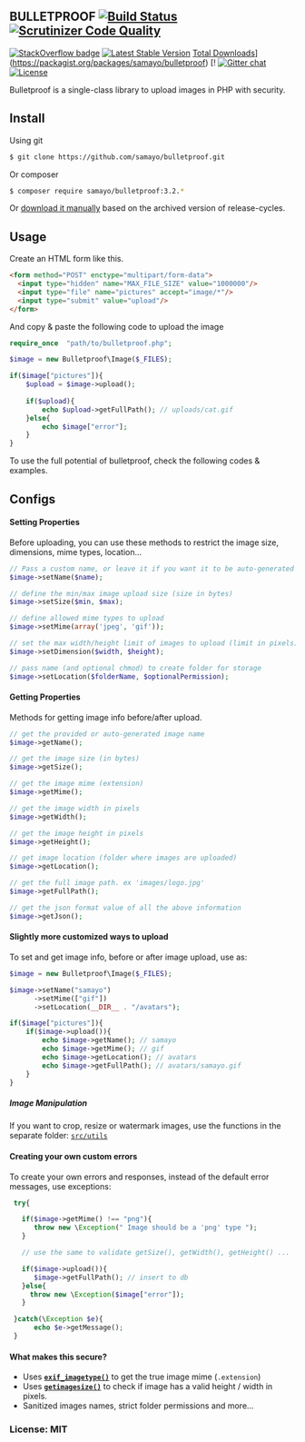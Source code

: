 ## BULLETPROOF [![Build Status](https://travis-ci.org/samayo/bulletproof.svg?branch=master)](https://travis-ci.org/samayo/bulletproof.svg?branch=master) [![Scrutinizer Code Quality](https://scrutinizer-ci.com/g/samayo/bulletproof/badges/quality-score.png?b=master)](https://scrutinizer-ci.com/g/samayo/bulletproof/?branch=master)


[![StackOverflow badge](http://so.badge.link/badges/bulletproof.svg)](http://stackoverflow.com/questions/tagged/bulletproof)
[![Latest Stable Version](https://poser.pugx.org/samayo/bulletproof/v/stable.svg)](https://packagist.org/packages/samayo/bulletproof) [Total Downloads](https://poser.pugx.org/samayo/bulletproof/downloads)](https://packagist.org/packages/samayo/bulletproof) [!  [![Gitter chat](https://img.shields.io/badge/gitter-join--chat-blue.svg)](https://gitter.im/fastpress/fastpress) [![License](https://poser.pugx.org/samayo/bulletproof/license)](https://packagist.org/packages/fastpress/framework)


Bulletproof is a single-class library to upload images in PHP with security.

Install
-----

Using git
```bash
$ git clone https://github.com/samayo/bulletproof.git
```
Or composer
```bash
$ composer require samayo/bulletproof:3.2.*
```
Or [download it manually][bulletproof_archive] based on the archived version of release-cycles.

Usage
-----

Create an HTML form like this. 
```html
<form method="POST" enctype="multipart/form-data">
  <input type="hidden" name="MAX_FILE_SIZE" value="1000000"/>
  <input type="file" name="pictures" accept="image/*"/>
  <input type="submit" value="upload"/>
</form>
```
And copy & paste the following code to upload the image
```php 
require_once  "path/to/bulletproof.php";

$image = new Bulletproof\Image($_FILES);

if($image["pictures"]){
    $upload = $image->upload(); 
	
    if($upload){
        echo $upload->getFullPath(); // uploads/cat.gif
    }else{
        echo $image["error"]; 
    }
}
```
To use the full potential of bulletproof, check the following codes & examples.


Configs
-----

#### Setting Properties
Before uploading, you can use these methods to restrict the image size, dimensions, mime types, location...
```php  
// Pass a custom name, or leave it if you want it to be auto-generated
$image->setName($name); 

// define the min/max image upload size (size in bytes) 
$image->setSize($min, $max); 

// define allowed mime types to upload
$image->setMime(array('jpeg', 'gif'));  

// set the max width/height limit of images to upload (limit in pixels)
$image->setDimension($width, $height); 

// pass name (and optional chmod) to create folder for storage
$image->setLocation($folderName, $optionalPermission);  
```

#### Getting Properties
Methods for getting image info before/after upload. 
```php 
// get the provided or auto-generated image name
$image->getName();

// get the image size (in bytes)
$image->getSize();

// get the image mime (extension)
$image->getMime();

// get the image width in pixels
$image->getWidth();

// get the image height in pixels
$image->getHeight();

// get image location (folder where images are uploaded)
$image->getLocation();

// get the full image path. ex 'images/logo.jpg'
$image->getFullPath();

// get the json format value of all the above information
$image->getJson();
```

#### Slightly more customized ways to upload
To set and get image info, before or after image upload, use as: 
```php 
$image = new Bulletproof\Image($_FILES);

$image->setName("samayo")
      ->setMime(["gif"])
      ->setLocation(__DIR__ . "/avatars");

if($image["pictures"]){
    if($image->upload()){
        echo $image->getName(); // samayo
        echo $image->getMime(); // gif
        echo $image->getLocation(); // avatars
        echo $image->getFullPath(); // avatars/samayo.gif
    }
}
``` 

##### Image Manipulation
If you want to crop, resize or watermark images, use the functions in the separate folder:    [`src/utils`][utils]

#### Creating your own custom errors
To create your own errors and responses, instead of the default error messages, use exceptions:
```php 
 try{

   if($image->getMime() !== "png"){
      throw new \Exception(" Image should be a 'png' type ");
   }

   // use the same to validate getSize(), getWidth(), getHeight() ...

   if($image->upload()){
      $image->getFullPath(); // insert to db 
   }else{
     throw new \Exception($image["error"]);
   }

 }catch(\Exception $e){
      echo $e->getMessage(); 
 }
```

#### What makes this secure?  
* Uses **[`exif_imagetype()`][exif_imagetype_link]** to get the true image mime (`.extension`)
* Uses **[`getimagesize()`][getimagesize_link]** to check if image has a valid height / width in pixels.
* Sanitized images names, strict folder permissions and more... 

### License: MIT
[utils]: https://github.com/samayo/bulletproof/tree/master/src/utils
[bulletproof_archive]: http://github.com/samayo/bulletproof/releases
[exif_imagetype_link]: http://php.net/manual/de/function.exif-imagetype.php
[getimagesize_link]: http://php.net/manual/en/function.getimagesize.php
